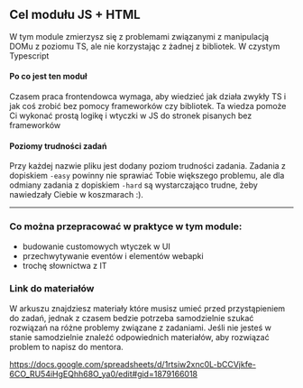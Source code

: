 ## Cel modułu JS + HTML

W tym module zmierzysz się z problemami związanymi z manipulacją DOMu z poziomu TS, ale nie korzystając z żadnej z bibliotek. W czystym Typescript

#### Po co jest ten moduł

Czasem praca frontendowca wymaga, aby wiedzieć jak działa zwykły TS i jak coś zrobić bez pomocy frameworków czy bibliotek. Ta wiedza pomoże Ci wykonać prostą logikę i wtyczki w JS do stronek pisanych bez frameworków

#### Poziomy trudności zadań

Przy każdej nazwie pliku jest dodany poziom trudności zadania. Zadania z dopiskiem `-easy` powinny nie sprawiać Tobie większego problemu, ale dla odmiany zadania z dopiskiem `-hard` są wystarczająco trudne, żeby nawiedzały Ciebie w koszmarach :).

---

### Co można przepracować w praktyce w tym module:

- budowanie customowych wtyczek w UI
- przechwytywanie eventów i elementów webapki
- trochę słownictwa z IT

### Link do materiałów

W arkuszu znajdziesz materiały które musisz umieć przed przystąpieniem do zadań, jednak z czasem bedzie potrzeba samodzielnie szukać rozwiązań na różne problemy związane z zadaniami. Jeśli nie jesteś w stanie samodzielnie znaleźć odpowiednich materiałów, aby rozwiązać problem to napisz do mentora.

https://docs.google.com/spreadsheets/d/1rtsiw2xnc0L-bCCVjkfe-6CO_RU54iHgEQhh68O_ya0/edit#gid=1879166018
